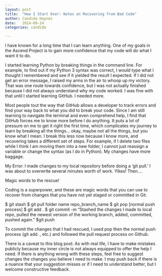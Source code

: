 ```yaml
---
layout: post
title:  "How I Start Over: Notes on Recovering from Bad Code"
author: Candida Haynes
date:   2014-09-24
categories: candida

---
```



I have known for a long time that I can learn anything. One of my goals in the Ascend Project is to gain more confidence that my code will do what I want it to do.

I started learning Python by breaking things in the command line. For example, to find out if my Python 3 syntax was correct, I would type what I thought I remembered and see if it yielded the result I expected. If I did not get an error message, I raised my arms in the air to whoop up my victory. That was one route towards confidence, but I was not actually finished because I did not always understand why my code worked. I was fine with that until I started learning GitHub. I needed more.

Most people tout the way that GitHub allows a developer to track errors and find your way back to what you did to break your code. Since I am still learning to navigate the terminal and even comprehend help, I find that GitHub forces me to know more before I do anything. It puts a lot of pressure on me to get it right the first time, which complicates my journey to learn by breaking all the things… okay, maybe not all the things, but you know what I mean. I break this less now because I know more, and recovering takes a different set of steps. For example, if I delete two files while I think I am moving them into a new folder, I cannot just reassign a variable or change the syntax (as I do in Python). My changes have more baggage.

My Error: I made changes to my local repository before doing a ‘git pull.’ I was about to overwrite several minutes worth of work. Yikes! Then….

Magic words to the rescue!

Coding is a superpower, and these are magic words that you can use to recover from changes that you have not yet staged or committed in Git.

$ git stash
$ git pull folder name repo_branch_name
$ git pop
[normal push process]
$ git add .
$ git commit -m “Stashed the changes I made to local repo, pulled the newest version of the working branch, added, committed, pushed again.”
$git push

To commit the changes that I had rescued, I used pop then the normal push process (git add. , etc.) and followed the pull request process on Github.

There is a caveat to this blog post: As with real life, I have to make mistakes publicly because my inner circle is not always equipped to offer the help I need. If there is anything wrong with these steps, feel free to suggest changes the changes you believe I need to make. I may push back if there is a nuance that your suggestion misses or if I need to understand better, but I welcome constructive feedback.

